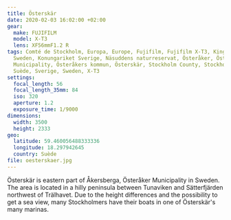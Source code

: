```yaml
---
title: Österskär
date: 2020-02-03 16:02:00 +02:00
gear:
  make: FUJIFILM
  model: X-T3
  lens: XF56mmF1.2 R
tags: Comté de Stockholm, Europa, Europe, Fujifilm, Fujifilm X-T3, Kingdom of
  Sweden, Konungariket Sverige, Näsuddens naturreservat, Österåker, Österåker
  Municipality, Österåkers kommun, Österskär, Stockholm County, Stockholms län,
  Suède, Sverige, Sweden, X-T3
settings:
  focal_length: 56
  focal_length_35mm: 84
  iso: 320
  aperture: 1.2
  exposure_time: 1/9000
dimensions:
  width: 3500
  height: 2333
geo:
  latitude: 59.460056488333336
  longitude: 18.297942645
  country: Suède
file: oesterskaer.jpg
---
```


Österskär is eastern part of Åkersberga, Österåker Municipality in Sweden. The area is located in a hilly peninsula between Tunaviken and Sätterfjärden northwest of Trälhavet. Due to the height differences and the possibility to get a sea view, many Stockholmers have their boats in one of Österskär's many marinas.
